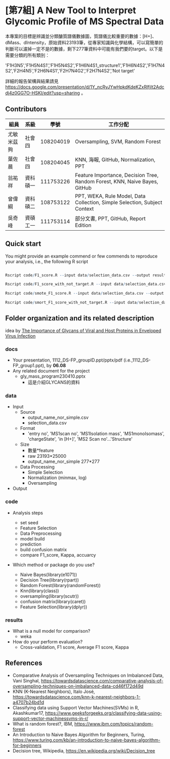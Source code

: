 # [第7組] A New Tool to Interpret Glycomic Profile of MS Spectral Data

本專案的目標是辨識並分類醣質譜儀數據圖，質譜儀比較重要的數據：[H+]、dMass、dIntensity，原始資料23193筆，從專家知識與化學結構，可以寫簡單的判斷可以濾掉一定不是的數據，剩下277筆資料中可能有我們要的target。以下是需要分類的所有類別：

'F1H3N5','F1H5N4S1','F1H5N4S2','F1H6N4S1_structure1','F1H6N4S2','F1H7N4S2','F2H4N5','F2H6N4S1','F2H7N4G2','F2H7N4S2','Not target'
 
詳細的報告架構與結果請見 <https://docs.google.com/presentation/d/1Y_ncRyJYwHpkdKdeKZxRlfjIt2Adcdj4z0GG7O-HSKI/edit?usp=sharing> 。

## Contributors
|組員|系級|學號|工作分配|
|-|-|-|-|
|尤敏米茲夠|社會四|108204019|Oversampling, SVM, Random Forest| 
|葉佐晨|社會四|108204045|KNN, 海報, GitHub, Normalization, PPT|
|翁祐祥|資科碩一|111753226|Feature Importance, Decision Tree, Random Forest, KNN, Naive Bayes, GitHub|
|曾偉綱|資科碩二|108753122|PPT, WEKA, Rule Model, Data Collection, Simple Selection, Subject Context|
|吳奇峰|資碩工一|111753114|部分文書, PPT, GitHub, Report Edition|



## Quick start
You might provide an example commend or few commends to reproduce your analysis, i.e., the following R script

```R

Rscript code/F1_score.R --input data/selection_data.csv --output results/F1_score.csv

Rscript code/F1_score_with_not_target.R --input data/selection_data.csv --output results/F1_score_with_not_target.csv

Rscript code/smote_F1_score.R --input data/selection_data.csv --output results/smote_F1_score.csv

Rscript code/smort_F1_score_with_not_target.R --input data/selection_data.csv --output results/smote_F1_score_with_not_target.csv

```

## Folder organization and its related description
idea by  [The Importance of Glycans of Viral and Host Proteins in Enveloped Virus Infection](https://www.frontiersin.org/articles/10.3389/fimmu.2021.638573/full) 

### docs
* Your presentation, 1112_DS-FP_groupID.ppt/pptx/pdf (i.e.,1112_DS-FP_group1.ppt), by **06.08**
* Any related document for the project
  * gly_mass_program230410.pptx
     * 這是介紹GLYCANS的資料  
  
  
  
### data
* Input 
  * Source  
    * output_name_nor_simple.csv  
    * selection_data.csv  
  * Format  
    * 'entry no', 'MS1scan no', 'MS1Isolation mass', 'MS1monoIsomass', 'chargeState', 'in [H+]', 'MS2 Scan no'...'Structure'
  * Size 
    * 數量*feature
    * raw 23193*25000
	* output_name_nor_simple 277*277
  * Data Processing
  	* Simple Selection
  	* Normalization (minmax, log)
  	* Oversampling
* Output  

### code
* Analysis steps
  * set seed
  * Feature Selection
  * Data Preprocessing
  * model build
  * prediction
  * build confusion matrix
  * compare F1_score, Kappa, accuarcy 
  
* Which method or package do you use? 
  * Naive Bayes(library(e1071))
  * Decision Tree(library(rpart))
  * Random Forest(library(randomForest))
  * Knn(library(class))
  * oversampling(library(scutr))
  * confusion matrix(library(caret))
  * Feature Selection(library(dplyr))

### results
* What is a null model for comparison?
  * weka  
* How do your perform evaluation?
  * Cross-validation, F1 score, Average F1 score, Kappa

## References
* Comparative Analysis of Oversampling Techniques on Imbalanced Data, Vani Singhal, https://towardsdatascience.com/comparative-analysis-of-oversampling-techniques-on-imbalanced-data-cd46f172d49d
* KNN (K-Nearest Neighbors), Italo José, https://towardsdatascience.com/knn-k-nearest-neighbors-1-a4707b24bd1d
* Classifying data using Support Vector Machines(SVMs) in R, Akashkumar17, https://www.geeksforgeeks.org/classifying-data-using-support-vector-machinessvms-in-r/
* What is random forest?, IBM, https://www.ibm.com/topics/random-forest
* An Introduction to Naive Bayes Algorithm for Beginners, Turing, https://www.turing.com/kb/an-introduction-to-naive-bayes-algorithm-for-beginners
* Decision tree, Wikipedia, https://en.wikipedia.org/wiki/Decision_tree
